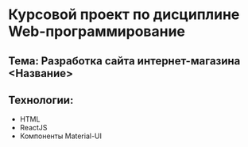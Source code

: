 # Курсовой проект по дисциплине Web-программирование

## Тема: Разработка сайта интернет-магазина <Название>

## Технологии:
* HTML
* ReactJS
* Компоненты Material-UI
